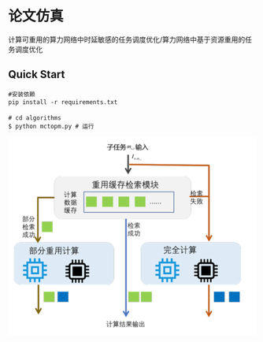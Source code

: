 # 论文仿真
计算可重用的算力网络中时延敏感的任务调度优化/算力网络中基于资源重用的任务调度优化


## Quick Start

```shell
#安装依赖
pip install -r requirements.txt

# cd algorithms
$ python mctopm.py # 运行
```

![图片太帅、无法显示](struct.png)
